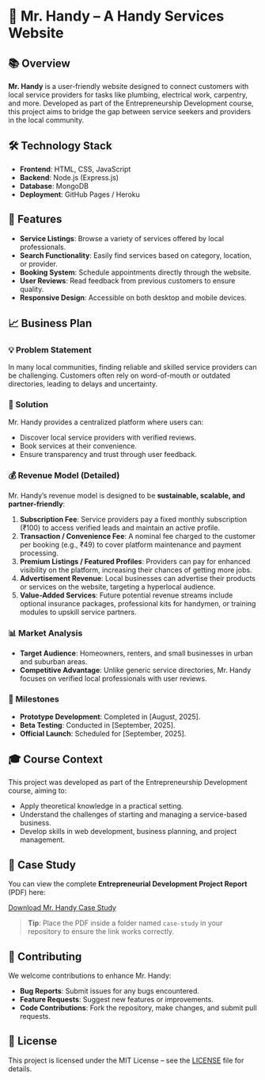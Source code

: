 # 🧰 Mr. Handy – A Handy Services Website

## 📚 Overview

**Mr. Handy** is a user-friendly website designed to connect customers with local service providers for tasks like plumbing, electrical work, carpentry, and more. Developed as part of the Entrepreneurship Development course, this project aims to bridge the gap between service seekers and providers in the local community.

## 🛠️ Technology Stack

- **Frontend**: HTML, CSS, JavaScript
- **Backend**: Node.js (Express.js)
- **Database**: MongoDB
- **Deployment**: GitHub Pages / Heroku

## 🚀 Features

- **Service Listings**: Browse a variety of services offered by local professionals.
- **Search Functionality**: Easily find services based on category, location, or provider.
- **Booking System**: Schedule appointments directly through the website.
- **User Reviews**: Read feedback from previous customers to ensure quality.
- **Responsive Design**: Accessible on both desktop and mobile devices.

## 📈 Business Plan

### 💡 Problem Statement

In many local communities, finding reliable and skilled service providers can be challenging. Customers often rely on word-of-mouth or outdated directories, leading to delays and uncertainty.

### 🧩 Solution

Mr. Handy provides a centralized platform where users can:

- Discover local service providers with verified reviews.
- Book services at their convenience.
- Ensure transparency and trust through user feedback.

### 💰 Revenue Model (Detailed)

Mr. Handy’s revenue model is designed to be **sustainable, scalable, and partner-friendly**:

1. **Subscription Fee**: Service providers pay a fixed monthly subscription (₹100) to access verified leads and maintain an active profile.  
2. **Transaction / Convenience Fee**: A nominal fee charged to the customer per booking (e.g., ₹49) to cover platform maintenance and payment processing.  
3. **Premium Listings / Featured Profiles**: Providers can pay for enhanced visibility on the platform, increasing their chances of getting more jobs.  
4. **Advertisement Revenue**: Local businesses can advertise their products or services on the website, targeting a hyperlocal audience.  
5. **Value-Added Services**: Future potential revenue streams include optional insurance packages, professional kits for handymen, or training modules to upskill service partners.  

### 📊 Market Analysis

- **Target Audience**: Homeowners, renters, and small businesses in urban and suburban areas.  
- **Competitive Advantage**: Unlike generic service directories, Mr. Handy focuses on verified local professionals with user reviews.  

### 📅 Milestones

- **Prototype Development**: Completed in [August, 2025].
- **Beta Testing**: Conducted in [September, 2025].
- **Official Launch**: Scheduled for [September, 2025].

## 🎓 Course Context

This project was developed as part of the Entrepreneurship Development course, aiming to:

- Apply theoretical knowledge in a practical setting.  
- Understand the challenges of starting and managing a service-based business.  
- Develop skills in web development, business planning, and project management.  

## 📄 Case Study

You can view the complete **Entrepreneurial Development Project Report** (PDF) here:

[Download Mr. Handy Case Study](./case-study/Mr_Handy_Case_Study.pdf)  

> **Tip**: Place the PDF inside a folder named `case-study` in your repository to ensure the link works correctly.

## 🤝 Contributing

We welcome contributions to enhance Mr. Handy:

- **Bug Reports**: Submit issues for any bugs encountered.  
- **Feature Requests**: Suggest new features or improvements.  
- **Code Contributions**: Fork the repository, make changes, and submit pull requests.  

## 📄 License

This project is licensed under the MIT License – see the [LICENSE](LICENSE) file for details.

